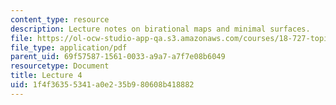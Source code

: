 ```yaml
---
content_type: resource
description: Lecture notes on birational maps and minimal surfaces.
file: https://ol-ocw-studio-app-qa.s3.amazonaws.com/courses/18-727-topics-in-algebraic-geometry-algebraic-surfaces-spring-2008/1f4f36355341a0e235b980608b418882_lect4.pdf
file_type: application/pdf
parent_uid: 69f57587-1561-0033-a9a7-a7f7e08b6049
resourcetype: Document
title: Lecture 4
uid: 1f4f3635-5341-a0e2-35b9-80608b418882
---
```

